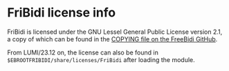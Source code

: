 # FriBidi license info

FriBidi is licensed under the GNU Lessel General Public License version 2.1,
a copy of which can be found in the
[COPYING file on the FreeBidi GitHub](https://github.com/fribidi/fribidi/blob/master/COPYING).

From LUMI/23.12 on, the license can also be found in
`$EBROOTFRIBIDI/share/licenses/FriBidi` after loading the module.